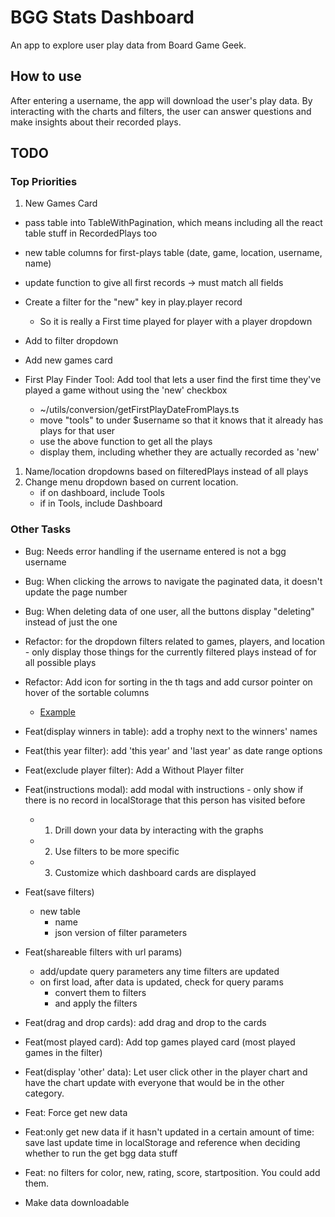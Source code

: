 # BGG Stats Dashboard
An app to explore user play data from Board Game Geek.

## How to use
After entering a username, the app will download the user's play data. By interacting with the charts and filters, the user can answer questions and make insights about their recorded plays.

## TODO
### Top Priorities
1. New Games Card
  - pass table into TableWithPagination, which means including all the react table stuff in RecordedPlays too
  - new table columns for first-plays table (date, game, location, username, name)
  - update function to give all first records -> must match all fields

   - Create a filter for the "new" key in play.player record
     - So it is really a First time played for player with a player dropdown
   - Add to filter dropdown
   - Add new games card
   - First Play Finder Tool: Add tool that lets a user find the first time they've played a game without using the 'new' checkbox
     - ~/utils/conversion/getFirstPlayDateFromPlays.ts
     - move "tools" to under $username so that it knows that it already has plays for that user
     - use the above function to get all the plays
     - display them, including whether they are actually recorded as 'new'
1. Name/location dropdowns based on filteredPlays instead of all plays
2. Change menu dropdown based on current location.
   - if on dashboard, include Tools
   - if in Tools, include Dashboard

### Other Tasks
- Bug: Needs error handling if the username entered is not a bgg username
- Bug: When clicking the arrows to navigate the paginated data, it doesn't update the page number
- Bug: When deleting data of one user, all the buttons display "deleting" instead of just the one

- Refactor: for the dropdown filters related to games, players, and location - only display those things for the currently filtered plays instead of for all possible plays
- Refactor: Add icon for sorting in the th tags and add cursor pointer on hover of the sortable columns
  - [Example](https://codesandbox.io/s/github/tanstack/table/tree/main/examples/react/sorting?from-embed=&file=/src/main.tsx:2926-2975)

- Feat(display winners in table): add a trophy next to the winners' names
- Feat(this year filter): add 'this year' and 'last year' as date range options
- Feat(exclude player filter): Add a Without Player filter
- Feat(instructions modal): add modal with instructions - only show if there is no record in localStorage that this person has visited before
  - 1. Drill down your data by interacting with the graphs
  - 2. Use filters to be more specific
  - 3. Customize which dashboard cards are displayed
- Feat(save filters)
  - new table
    - name
    - json version of filter parameters
- Feat(shareable filters with url params)
  - add/update query parameters any time filters are updated
  - on first load, after data is updated, check for query params
    - convert them to filters 
    - and apply the filters
- Feat(drag and drop cards): add drag and drop to the cards
- Feat(most played card): Add top games played card (most played games in the filter)
- Feat(display 'other' data): Let user click other in the player chart and have the chart update with everyone that would be in the other category.
- Feat: Force get new data
- Feat:only get new data if it hasn't updated in a certain amount of time: save last update time in localStorage and reference when deciding whether to run the get bgg data stuff
- Feat: no filters for color, new, rating, score, startposition. You could add them.
- Make data downloadable

